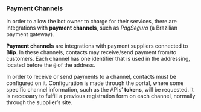 ### Payment Channels

In order to allow the bot owner to charge for their services, there are integrations with **payment channels**, such as *PagSeguro* (a Brazilian payment gateway).

**Payment channels** are integrations with payment suppliers connected to **Blip**. In these channels, contacts may receive/send payment from/to customers. Each channel has one identifier that is used in the addressing, located before the `@` of the address.

In order to receive or send payments to a channel, contacts must be configured on it. Configuration is made through the portal, where some specific channel information, such as the APIs’ **tokens**, will be requested. It is necessary to fulfill a previous registration form on each channel, normally through the supplier’s site. 
